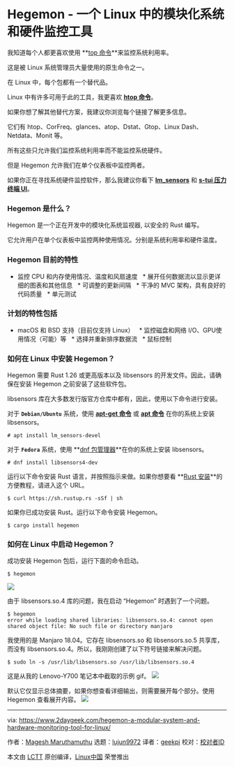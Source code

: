 [#]: collector: (lujun9972)
[#]: translator: (geekpi)
[#]: reviewer: ( )
[#]: publisher: ( )
[#]: url: ( )
[#]: subject: (Hegemon – A Modular System And Hardware Monitoring Tool For Linux)
[#]: via: (https://www.2daygeek.com/hegemon-a-modular-system-and-hardware-monitoring-tool-for-linux/)
[#]: author: (Magesh Maruthamuthu https://www.2daygeek.com/author/magesh/)

Hegemon  - 一个 Linux 中的模块化系统和硬件监控工具
======

我知道每个人都更喜欢使用 **[top 命令][1]**来监控系统利用率。

这是被 Linux 系统管理员大量使用的原生命令之一。

在 Linux 中，每个包都有一个替代品。

Linux 中有许多可用于此的工具，我更喜欢 **[htop 命令][2]**。

如果你想了解其他替代方案，我建议你浏览每个链接了解更多信息。

它们有 htop、CorFreq、glances、atop、Dstat、Gtop、Linux Dash、Netdata、Monit 等。

所有这些只允许我们监控系统利用率而不能监控系统硬件。

但是 Hegemon 允许我们在单个仪表板中监控两者。

如果你正在寻找系统硬件监控软件，那么我建议你看下 **[lm_sensors][3]** 和 **[s-tui 压力终端 UI][4]**。

### Hegemon 是什么？

Hegemon 是一个正在开发中的模块化系统监视器, 以安全的 Rust 编写。

它允许用户在单个仪表板中监控两种使用情况。分别是系统利用率和硬件温度。

### Hegemon 目前的特性

  * 监控 CPU 和内存使用情况、温度和风扇速度
  * 展开任何数据流以显示更详细的图表和其他信息
  * 可调整的更新间隔
  * 干净的 MVC 架构，具有良好的代码质量
  * 单元测试



### 计划的特性包括

  * macOS 和 BSD 支持（目前仅支持 Linux）
  * 监控磁盘和网络 I/O、GPU使用情况（可能）等
  * 选择并重新排序数据流
  * 鼠标控制



### 如何在 Linux 中安装 Hegemon？

Hegemon 需要 Rust 1.26 或更高版本以及 libsensors 的开发文件。因此，请确保在安装 Hegemon 之前安装了这些软件包。

libsensors 库在大多数发行版官方仓库中都有，因此，使用以下命令进行安装。

对于 **`Debian/Ubuntu`** 系统，使用 **[apt-get 命令][5]** 或 **[apt 命令][6]** 在你的系统上安装 libsensors。

```
# apt install lm_sensors-devel
```

对于 **`Fedora`** 系统，使用 **[dnf 包管理器][7]**在你的系统上安装 libsensors。

```
# dnf install libsensors4-dev
```

运行以下命令安装 Rust 语言，并按照指示来做。如果你想要看 **[Rust 安装][8]**的方便教程，请进入这个 URL。

```
$ curl https://sh.rustup.rs -sSf | sh
```

如果你已成功安装 Rust。运行以下命令安装 Hegemon。

```
$ cargo install hegemon
```

### 如何在 Linux 中启动 Hegemon？

成功安装 Hegemon 包后，运行下面的命令启动。

```
$ hegemon
```

![][10]

由于 libsensors.so.4 库的问题，我在启动 “Hegemon” 时遇到了一个问题。

```
$ hegemon
error while loading shared libraries: libsensors.so.4: cannot open shared object file: No such file or directory manjaro
```

我使用的是 Manjaro 18.04。它存在 libsensors.so 和 libsensors.so.5 共享库，而没有 libsensors.so.4。所以，我刚刚创建了以下符号链接来解决问题。

```
$ sudo ln -s /usr/lib/libsensors.so /usr/lib/libsensors.so.4
```

这是从我的 Lenovo-Y700 笔记本中截取的示例 gif。
![][11]

默认它仅显示总体摘要，如果你想查看详细输出，则需要展开每个部分。使用 Hegemon 查看展开内容。
![][12]

--------------------------------------------------------------------------------

via: https://www.2daygeek.com/hegemon-a-modular-system-and-hardware-monitoring-tool-for-linux/

作者：[Magesh Maruthamuthu][a]
选题：[lujun9972][b]
译者：[geekpi](https://github.com/geekpi)
校对：[校对者ID](https://github.com/校对者ID)

本文由 [LCTT](https://github.com/LCTT/TranslateProject) 原创编译，[Linux中国](https://linux.cn/) 荣誉推出

[a]: https://www.2daygeek.com/author/magesh/
[b]: https://github.com/lujun9972
[1]: https://www.2daygeek.com/top-command-examples-to-monitor-server-performance/
[2]: https://www.2daygeek.com/linux-htop-command-linux-system-performance-resource-monitoring-tool/
[3]: https://www.2daygeek.com/view-check-cpu-hard-disk-temperature-linux/
[4]: https://www.2daygeek.com/s-tui-stress-terminal-ui-monitor-linux-cpu-temperature-frequency/
[5]: https://www.2daygeek.com/apt-get-apt-cache-command-examples-manage-packages-debian-ubuntu-systems/
[6]: https://www.2daygeek.com/apt-command-examples-manage-packages-debian-ubuntu-systems/
[7]: https://www.2daygeek.com/dnf-command-examples-manage-packages-fedora-system/
[8]: https://www.2daygeek.com/how-to-install-rust-programming-language-in-linux/
[9]: data:image/gif;base64,R0lGODlhAQABAIAAAAAAAP///yH5BAEAAAAALAAAAAABAAEAAAIBRAA7
[10]: https://www.2daygeek.com/wp-content/uploads/2019/01/hegemon-a-modular-system-and-hardware-monitoring-tool-for-linux-1.png
[11]: https://www.2daygeek.com/wp-content/uploads/2019/01/hegemon-a-modular-system-and-hardware-monitoring-tool-for-linux-2a.gif
[12]: https://www.2daygeek.com/wp-content/uploads/2019/01/hegemon-a-modular-system-and-hardware-monitoring-tool-for-linux-3.png
